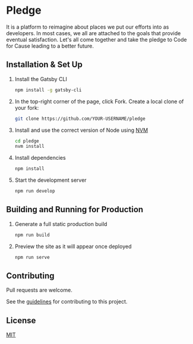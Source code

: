 # Pledge

It is a platform to reimagine about places we put our efforts into as developers. In most cases, we all are attached to the goals that provide eventual satisfaction. Let's all come together and take the pledge to Code for Cause leading to a better future.

## Installation & Set Up

1. Install the Gatsby CLI

   ```sh
   npm install -g gatsby-cli
   ```

2. In the top-right corner of the page, click Fork. Create a local clone of your fork:

   ```sh
   git clone https://github.com/YOUR-USERNAME/pledge
    ```


3. Install and use the correct version of Node using [NVM](https://github.com/nvm-sh/nvm)

   ```sh
   cd pledge
   nvm install
   ```

3. Install dependencies

   ```sh
   npm install
   ```

4. Start the development server

   ```sh
   npm run develop
   ```

## Building and Running for Production

1. Generate a full static production build

   ```sh
   npm run build
   ```

1. Preview the site as it will appear once deployed

   ```sh
   npm run serve
   ```

## Contributing
Pull requests are welcome.

See the [guidelines](contributing.md) for contributing to this project.


## License
[MIT](https://choosealicense.com/licenses/mit/)

